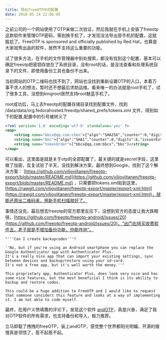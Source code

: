 ```yaml
---
title: 导出freeOTP中的配置
date: 2018-05-14 22:06:05
---
```

之前公司的一个网站使用了OTP来做二次验证，然后我就在手机上安装了freeotp这款软件来管理OTP密码，等到换手机了，才发现没法导出原手机的配置，这就尴尬了。FreeOTP is sponsored and officially published by Red Hat，也算是大家闺秀出品的软件，居然不支持这么重要的功能。

试了很多方法，在手机的文件管理器中到处搜索，都没有找到这个配置，基本可以确定freeotp把密钥存放在了系统目录，没有root的话，是没法查看和处理系统目录下的文件，即使用备份工具也备份不出来。

当初网站的OTP二维码也找不到了，网站也没找到重新设置OTP的入口，本着万事不求人的想法，暂时还不想最后求助运维。看来唯一的办法就是root手机了，试了很多工具，没想到kingroot居然支持root魅蓝手机了。

root成功后，马上去freeotp的配置存储目录找到配置文件，找到 /data/data/org.fedorahosted.freeotp/shared_prefs/tokens.xml 文件，得到如下的配置,配置中的引号被转义了
```xml
<?xml version='1.0' encoding='utf-8' standalone='yes' ?>
<map>
    <string name="bbcx@qq.com:chen">{"algo":"SHA256","counter":0,"digits":6,"issuerExt":"bbcx@qq.com","label":"chen","period":30,"secret":[17,-56,-42,-70,-48,-79,53],"type":"TOTP"}</string>
    <string name="bbc">{"algo":"SHA1","counter":0,"digits":6,"issuerExt":"","label":"bbc","period":30,"secret":[0,1,2,3],"type":"TOTP"}</string>
    <string name="tokenOrder">["bbcx@qq.com:bbcx","bbc"]</string>
</map>

```

可以看出，这里面是就是关于otp的全部配置了，最关键的就是secret字段，这里做了加密，反复试验了半天，没找到解决方案，最终想到Google，找到了这个解决方案：
[https://github.com/viljoviitanen/freeotp-export/blob/master/README.md](https://github.com/viljoviitanen/freeotp-export/blob/master/README.md)
，只需要把tokens.xml贴到这里，[https://rawgit.com/viljoviitanen/freeotp-export/master/export-xml.html](https://rawgit.com/viljoviitanen/freeotp-export/master/export-xml.html)，就能还原出二维码来，用新手机扫描就好了。

事情还没完，最后想去freeotp的官方那里反应下，没想到官方的态度让我大跌眼镜，[https://github.com/freeotp/freeotp-android/issues/20](https://github.com/freeotp/freeotp-android/issues/20)，“出门右转买收费软件去，老子就是不增加备份功能，你能咋地”。
```
"'''Can I create backupcodes'''?

''No, but if you're using an Android smartphone you can replace the Google Authenticator app with Authenticator Plus.
It's a really nice app that can import your existing settings, sync between devices and backup/restore using your sd-card.
It's not a free app, but it's well worth the money.''"

This proprietary app, Authenticator Plus, does look very nice and has some nice features, but the most beneficial I think is its ability to backup and restore codes.

This could be a huge addition to FreeOTP and I would like to request that someone considers this feature and looks at a way of implementing it. I am not able to code myself.
```


最终，在用户义愤填膺的评论下，发现这个软件 [andOTP](https://github.com/flocke/andOTP)，真是兴奋，满足了我对OTP软件的所有需求，也支持备份和导入，极力推荐。

立马卸载了拽拽的freeOTP，装上andOTP，感觉整个世界都阳光明媚。开源的傲慢真是领悟了，惹不起惹不起。

